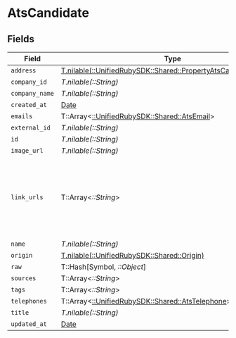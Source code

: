 # AtsCandidate


## Fields

| Field                                                                                                                  | Type                                                                                                                   | Required                                                                                                               | Description                                                                                                            |
| ---------------------------------------------------------------------------------------------------------------------- | ---------------------------------------------------------------------------------------------------------------------- | ---------------------------------------------------------------------------------------------------------------------- | ---------------------------------------------------------------------------------------------------------------------- |
| `address`                                                                                                              | [T.nilable(::UnifiedRubySDK::Shared::PropertyAtsCandidateAddress)](../../models/shared/propertyatscandidateaddress.md) | :heavy_minus_sign:                                                                                                     | N/A                                                                                                                    |
| `company_id`                                                                                                           | *T.nilable(::String)*                                                                                                  | :heavy_minus_sign:                                                                                                     | N/A                                                                                                                    |
| `company_name`                                                                                                         | *T.nilable(::String)*                                                                                                  | :heavy_minus_sign:                                                                                                     | N/A                                                                                                                    |
| `created_at`                                                                                                           | [Date](https://ruby-doc.org/stdlib-2.6.1/libdoc/date/rdoc/Date.html)                                                   | :heavy_minus_sign:                                                                                                     | N/A                                                                                                                    |
| `emails`                                                                                                               | T::Array<[::UnifiedRubySDK::Shared::AtsEmail](../../models/shared/atsemail.md)>                                        | :heavy_minus_sign:                                                                                                     | N/A                                                                                                                    |
| `external_id`                                                                                                          | *T.nilable(::String)*                                                                                                  | :heavy_minus_sign:                                                                                                     | N/A                                                                                                                    |
| `id`                                                                                                                   | *T.nilable(::String)*                                                                                                  | :heavy_minus_sign:                                                                                                     | N/A                                                                                                                    |
| `image_url`                                                                                                            | *T.nilable(::String)*                                                                                                  | :heavy_minus_sign:                                                                                                     | N/A                                                                                                                    |
| `link_urls`                                                                                                            | T::Array<*::String*>                                                                                                   | :heavy_minus_sign:                                                                                                     | a list of social media links associated with the candidate. eg. LinkedIn URL                                           |
| `name`                                                                                                                 | *T.nilable(::String)*                                                                                                  | :heavy_minus_sign:                                                                                                     | N/A                                                                                                                    |
| `origin`                                                                                                               | [T.nilable(::UnifiedRubySDK::Shared::Origin)](../../models/shared/origin.md)                                           | :heavy_minus_sign:                                                                                                     | N/A                                                                                                                    |
| `raw`                                                                                                                  | T::Hash[Symbol, *::Object*]                                                                                            | :heavy_minus_sign:                                                                                                     | N/A                                                                                                                    |
| `sources`                                                                                                              | T::Array<*::String*>                                                                                                   | :heavy_minus_sign:                                                                                                     | N/A                                                                                                                    |
| `tags`                                                                                                                 | T::Array<*::String*>                                                                                                   | :heavy_minus_sign:                                                                                                     | N/A                                                                                                                    |
| `telephones`                                                                                                           | T::Array<[::UnifiedRubySDK::Shared::AtsTelephone](../../models/shared/atstelephone.md)>                                | :heavy_minus_sign:                                                                                                     | N/A                                                                                                                    |
| `title`                                                                                                                | *T.nilable(::String)*                                                                                                  | :heavy_minus_sign:                                                                                                     | N/A                                                                                                                    |
| `updated_at`                                                                                                           | [Date](https://ruby-doc.org/stdlib-2.6.1/libdoc/date/rdoc/Date.html)                                                   | :heavy_minus_sign:                                                                                                     | N/A                                                                                                                    |